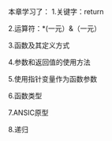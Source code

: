 本章学习了：
1.关键字：return

2.运算符：*(一元）&（一元）

3.函数及其定义方式

4.参数和返回值的使用方法

5.使用指针变量作为函数参数

6.函数类型

7.ANSIC原型

8.递归

